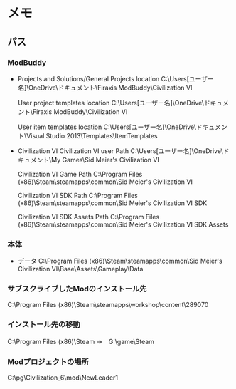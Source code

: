 # メモ

## パス
### ModBuddy
- Projects and Solutions/General
    Projects location
    C:\Users\[ユーザー名]\OneDrive\ドキュメント\Firaxis ModBuddy\Civilization VI

    User project templates location
    C:\Users\[ユーザー名]\OneDrive\ドキュメント\Firaxis ModBuddy\Civilization VI

    User item templates location
    C:\Users\[ユーザー名]\OneDrive\ドキュメント\Visual Studio 2013\Templates\ItemTemplates
- Civilization VI
    Civilization VI user Path
    C:\Users\[ユーザー名]\OneDrive\ドキュメント\My Games\Sid Meier's Civilization VI

    Civilization VI Game Path
    C:\Program Files (x86)\Steam\steamapps\common\Sid Meier's Civilization VI

    Civilization VI SDK Path
    C:\Program Files (x86)\Steam\steamapps\common\Sid Meier's Civilization VI SDK

    Civilization VI SDK Assets Path
    C:\Program Files (x86)\Steam\steamapps\common\Sid Meier's Civilization VI SDK Assets

### 本体
- データ
    C:\Program Files (x86)\Steam\steamapps\common\Sid Meier's Civilization VI\Base\Assets\Gameplay\Data

### サブスクライブしたModのインストール先

C:\Program Files (x86)\Steam\steamapps\workshop\content\289070

### インストール先の移動

C:\Program Files (x86)\Steam ->　G:\game\Steam

### Modプロジェクトの場所

G:\pg\Civilization_6\mod\NewLeader1


